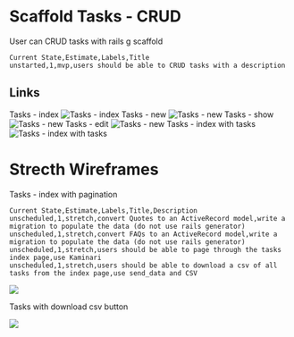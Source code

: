 # Scaffold Tasks - CRUD

User can CRUD tasks with rails g scaffold

```
Current State,Estimate,Labels,Title
unstarted,1,mvp,users should be able to CRUD tasks with a description
```

## Links ##
Tasks - index
![Tasks - index](https://galvanize.mybalsamiq.com/mockups/2346715.png?key=dd6f91232218fa4d6cbf663738e10e0cfca3e151)
Tasks - new
![Tasks - new](https://galvanize.mybalsamiq.com/mockups/2346757.png?key=dd6f91232218fa4d6cbf663738e10e0cfca3e151)
Tasks - show
![Tasks - new](https://galvanize.mybalsamiq.com/mockups/2346892.png?key=dd6f91232218fa4d6cbf663738e10e0cfca3e151)
Tasks - edit
![Tasks - new](https://galvanize.mybalsamiq.com/mockups/2346939.png?key=dd6f91232218fa4d6cbf663738e10e0cfca3e151)
Tasks - index with tasks
![Tasks - index with tasks](https://galvanize.mybalsamiq.com/mockups/2346967.png?key=dd6f91232218fa4d6cbf663738e10e0cfca3e151)

# Strecth Wireframes



Tasks - index with pagination

```
Current State,Estimate,Labels,Title,Description
unscheduled,1,stretch,convert Quotes to an ActiveRecord model,write a migration to populate the data (do not use rails generator)
unscheduled,1,stretch,convert FAQs to an ActiveRecord model,write a migration to populate the data (do not use rails generator)
unscheduled,1,stretch,users should be able to page through the tasks index page,use Kaminari
unscheduled,1,stretch,users should be able to download a csv of all tasks from the index page,use send_data and CSV
```


![](https://galvanize.mybalsamiq.com/mockups/2353723.png?key=dd6f91232218fa4d6cbf663738e10e0cfca3e151)

Tasks with download csv button

![](https://galvanize.mybalsamiq.com/mockups/2353728.png?key=dd6f91232218fa4d6cbf663738e10e0cfca3e151)
